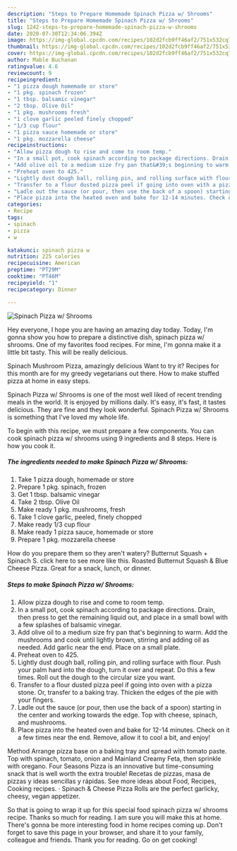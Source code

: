 ```yaml
---
description: "Steps to Prepare Homemade Spinach Pizza w/ Shrooms"
title: "Steps to Prepare Homemade Spinach Pizza w/ Shrooms"
slug: 1242-steps-to-prepare-homemade-spinach-pizza-w-shrooms
date: 2020-07-30T12:34:06.394Z
image: https://img-global.cpcdn.com/recipes/102d2fcb9ff46af2/751x532cq70/spinach-pizza-w-shrooms-recipe-main-photo.jpg
thumbnail: https://img-global.cpcdn.com/recipes/102d2fcb9ff46af2/751x532cq70/spinach-pizza-w-shrooms-recipe-main-photo.jpg
cover: https://img-global.cpcdn.com/recipes/102d2fcb9ff46af2/751x532cq70/spinach-pizza-w-shrooms-recipe-main-photo.jpg
author: Mable Buchanan
ratingvalue: 4.6
reviewcount: 9
recipeingredient:
- "1 pizza dough homemade or store"
- "1 pkg. spinach frozen"
- "1 tbsp. balsamic vinegar"
- "2 tbsp. Olive Oil"
- "1 pkg. mushrooms fresh"
- "1 clove garlic peeled finely chopped"
- "1/3 cup flour"
- "1 pizza sauce homemade or store"
- "1 pkg. mozzarella cheese"
recipeinstructions:
- "Allow pizza dough to rise and come to room temp."
- "In a small pot, cook spinach according to package directions. Drain, then press to get the remaining liquid out, and place in a small bowl with a few splashes of balsamic vinegar."
- "Add olive oil to a medium size fry pan that&#39;s beginning to warm. Add the mushrooms and cook until lightly brown, stirring and adding oil as needed. Add garlic near the end. Place on a small plate."
- "Preheat oven to 425."
- "Lightly dust dough ball, rolling pin, and rolling surface with flour. Push your palm hard into the dough, turn it over and repeat. Do this a few times. Roll out the dough to the circular size you want."
- "Transfer to a flour dusted pizza peel if going into oven with a pizza stone. Or, transfer to a baking tray. Thicken the edges of the pie with your fingers."
- "Ladle out the sauce (or pour, then use the back of a spoon) starting in the center and working towards the edge. Top with cheese, spinach, and mushrooms."
- "Place pizza into the heated oven and bake for 12-14 minutes. Check on it a few times near the end. Remove, allow it to cool a bit, and enjoy!"
categories:
- Recipe
tags:
- spinach
- pizza
- w

katakunci: spinach pizza w 
nutrition: 225 calories
recipecuisine: American
preptime: "PT29M"
cooktime: "PT46M"
recipeyield: "1"
recipecategory: Dinner

---
```



![Spinach Pizza w/ Shrooms](https://img-global.cpcdn.com/recipes/102d2fcb9ff46af2/751x532cq70/spinach-pizza-w-shrooms-recipe-main-photo.jpg)

Hey everyone, I hope you are having an amazing day today. Today, I'm gonna show you how to prepare a distinctive dish, spinach pizza w/ shrooms. One of my favorites food recipes. For mine, I'm gonna make it a little bit tasty. This will be really delicious.

Spinach Mushroom Pizza, amazingly delicious Want to try it? Recipes for this month are for my greedy vegetarians out there. How to make stuffed pizza at home in easy steps.

Spinach Pizza w/ Shrooms is one of the most well liked of recent trending meals in the world. It is enjoyed by millions daily. It's easy, it's fast, it tastes delicious. They are fine and they look wonderful. Spinach Pizza w/ Shrooms is something that I've loved my whole life.


To begin with this recipe, we must prepare a few components. You can cook spinach pizza w/ shrooms using 9 ingredients and 8 steps. Here is how you cook it.

<!--inarticleads1-->

##### The ingredients needed to make Spinach Pizza w/ Shrooms:

1. Take 1 pizza dough, homemade or store
1. Prepare 1 pkg. spinach, frozen
1. Get 1 tbsp. balsamic vinegar
1. Take 2 tbsp. Olive Oil
1. Make ready 1 pkg. mushrooms, fresh
1. Take 1 clove garlic, peeled, finely chopped
1. Make ready 1/3 cup flour
1. Make ready 1 pizza sauce, homemade or store
1. Prepare 1 pkg. mozzarella cheese


How do you prepare them so they aren&#39;t watery? Butternut Squash + Spinach S. click here to see more like this. Roasted Butternut Squash &amp; Blue Cheese Pizza. Great for a snack, lunch, or dinner. 

<!--inarticleads2-->

##### Steps to make Spinach Pizza w/ Shrooms:

1. Allow pizza dough to rise and come to room temp.
1. In a small pot, cook spinach according to package directions. Drain, then press to get the remaining liquid out, and place in a small bowl with a few splashes of balsamic vinegar.
1. Add olive oil to a medium size fry pan that&#39;s beginning to warm. Add the mushrooms and cook until lightly brown, stirring and adding oil as needed. Add garlic near the end. Place on a small plate.
1. Preheat oven to 425.
1. Lightly dust dough ball, rolling pin, and rolling surface with flour. Push your palm hard into the dough, turn it over and repeat. Do this a few times. Roll out the dough to the circular size you want.
1. Transfer to a flour dusted pizza peel if going into oven with a pizza stone. Or, transfer to a baking tray. Thicken the edges of the pie with your fingers.
1. Ladle out the sauce (or pour, then use the back of a spoon) starting in the center and working towards the edge. Top with cheese, spinach, and mushrooms.
1. Place pizza into the heated oven and bake for 12-14 minutes. Check on it a few times near the end. Remove, allow it to cool a bit, and enjoy!


Method Arrange pizza base on a baking tray and spread with tomato paste. Top with spinach, tomato, onion and Mainland Creamy Feta, then sprinkle with oregano. Four Seasons Pizza is an innovative but time-consuming snack that is well worth the extra trouble! Recetas de pizzas, masa de pizzas y ideas sencillas y rápidas. See more ideas about Food, Recipes, Cooking recipes. · Spinach &amp; Cheese Pizza Rolls are the perfect garlicky, cheesy, vegan appetizer. 

So that is going to wrap it up for this special food spinach pizza w/ shrooms recipe. Thanks so much for reading. I am sure you will make this at home. There's gonna be more interesting food in home recipes coming up. Don't forget to save this page in your browser, and share it to your family, colleague and friends. Thank you for reading. Go on get cooking!
